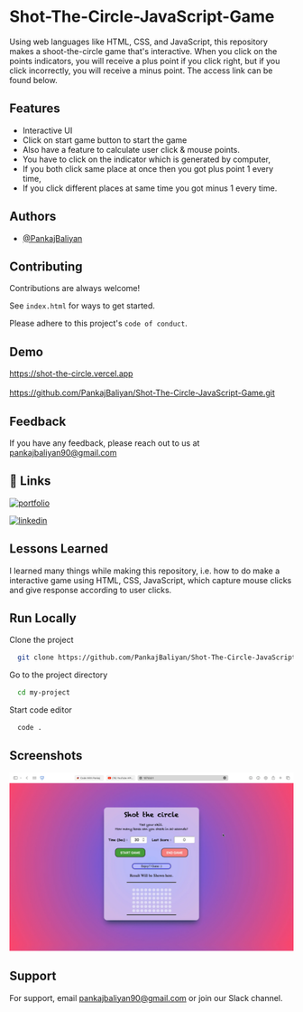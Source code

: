 # Shot-The-Circle-JavaScript-Game

Using web languages like HTML, CSS, and JavaScript, this repository makes a shoot-the-circle game that's interactive. When you click on the points indicators, you will receive a plus point if you click right, but if you click incorrectly, you will receive a minus point. The access link can be found below.
## Features
- Interactive UI
- Click on start game button to start the game
- Also have a feature to calculate user click & mouse points.
- You have to click on the indicator which is generated by computer,
- If you both click same place at once then you got plus point 1 every time,
- If you click different places at same time you got minus 1 every time.

## Authors

- [@PankajBaliyan](https://www.github.com/PankajBaliyan)


## Contributing

Contributions are always welcome!

See `index.html` for ways to get started.

Please adhere to this project's `code of conduct`.


## Demo

https://shot-the-circle.vercel.app
<br><br>
https://github.com/PankajBaliyan/Shot-The-Circle-JavaScript-Game.git


## Feedback

If you have any feedback, please reach out to us at pankajbaliyan90@gmail.com


## 🔗 Links
[![portfolio](https://img.shields.io/badge/my_portfolio-000?style=for-the-badge&logo=ko-fi&logoColor=white)](https://codewithpankaj.vercel.app)

[![linkedin](https://img.shields.io/badge/linkedin-0A66C2?style=for-the-badge&logo=linkedin&logoColor=white)](https://www.linkedin.com/in/pankaj-kumar-90/)

## Lessons Learned

I learned many things while making this repository, i.e. how to do make a interactive game using HTML, CSS, JavaScript, which capture mouse clicks and give response according to user clicks.

## Run Locally

Clone the project

```bash
  git clone https://github.com/PankajBaliyan/Shot-The-Circle-JavaScript-Game.git
```

Go to the project directory

```bash
  cd my-project
```

Start code editor

```bash
  code .
```


## Screenshots

![App Screenshot](./preview.webp)


## Support

For support, email pankajbaliyan90@gmail.com or join our Slack channel.

